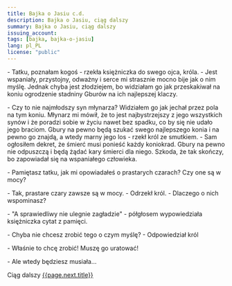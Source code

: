 ```yaml
---
title: Bajka o Jasiu c.d.
description: Bajka o Jasiu, ciąg dalszy
summary: Bajka o Jasiu, ciąg dalszy
issuing_account: 
tags: [bajka, bajka-o-jasiu]
lang: pl_PL
license: "public"
---
```


\- Tatku, poznałam kogoś - rzekła księżniczka do swego ojca, króla. - Jest wspaniały, przystojny, odważny i serce mi strasznie mocno bije jak o nim myślę. Jednak chyba jest złodziejem, bo widziałam go jak przeskakiwał na koniu ogrodzenie stadniny Gburów na ich najlepszej klaczy. 

\- Czy to nie najmłodszy syn młynarza? Widziałem go jak jechał przez pola na tym koniu. Młynarz mi mówił, że to jest najbystrzejszy z jego wszystkich synów i że poradzi sobie w życiu nawet bez spadku, co by się nie udało jego braciom. Gbury na pewno będą szukać swego najlepszego konia i na pewno go znajdą, a wtedy marny jego los - rzekł król ze smutkiem. - Sam ogłosiłem dekret, że śmierć musi ponieść każdy koniokrad. Gbury na pewno nie odpuszczą i będą żądać kary śmierci dla niego. Szkoda, że tak skończy, bo zapowiadał się na wspaniałego człowieka.

\- Pamiętasz tatku, jak mi opowiadałeś o prastarych czarach? Czy one są w mocy?

\- Tak, prastare czary zawsze są w mocy. - Odrzekł król. - Dlaczego o nich wspominasz?

\- "A sprawiedliwy nie ulegnie zagładzie" - półgłosem wypowiedziała księżniczka cytat z pamięci.

\- Chyba nie chcesz zrobić tego o czym myślę? - Odpowiedział król

\- Właśnie to chcę zrobić! Muszę go uratować!

\- Ale wtedy będziesz musiała...

Ciąg dalszy <a href="{{ page.next.url }}">{{page.next.title}}</a>